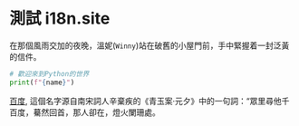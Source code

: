 # 測試 i18n.site

在那個風雨交加的夜晚，溫妮(`Winny`)站在破舊的小屋門前，手中緊握着一封泛黃的信件。

```python
# 歡迎來到Python的世界
print(f"{name}")
```

<a class="A" href="https://baidu.com">百度</a>, 這個名字源自南宋詞人辛棄疾的《青玉案·元夕》中的一句詞：“眾里尋他千百度，驀然回首，那人卻在，燈火闌珊處。